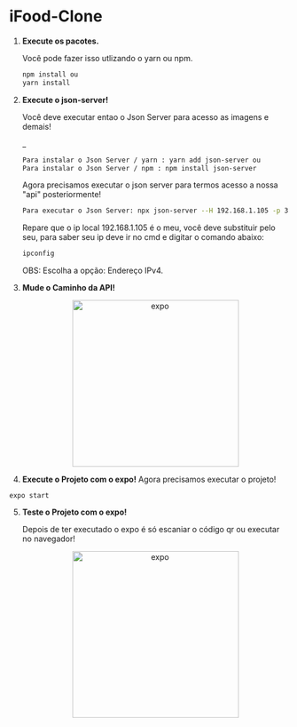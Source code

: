 # iFood-Clone

1.  **Execute os pacotes.**

    Você pode fazer isso utlizando o yarn ou npm.

    ```sh
    npm install ou
    yarn install
    ```

2.  **Execute o json-server!**

    Você deve executar entao o Json Server para acesso as imagens e demais!

    _
    ```sh
    Para instalar o Json Server / yarn : yarn add json-server ou
    Para instalar o Json Server / npm : npm install json-server
    ```
    Agora precisamos executar o json server para termos acesso a nossa "api" posteriormente!
    ```sh
    Para executar o Json Server: npx json-server --H 192.168.1.105 -p 3333 server.json
    ```
    Repare que o ip local 192.168.1.105 é o meu, você deve substituir pelo seu, para saber seu ip deve ir no cmd e digitar o comando abaixo:
     ```sh
    ipconfig
    ```
    OBS: Escolha a opção: Endereço IPv4.
    
 3.  **Mude o Caminho da API!**
    <p align="center">
      <img alt="expo" src="./assets/Screeshot_5.png" width="300" />
    </p>
   
  
    
 4.  **Execute o Projeto com o expo!**
    Agora precisamos executar o projeto!
    
 
    expo start

   
    
    
5.  **Teste o Projeto com o expo!**

    Depois de ter executado o expo é só escaniar o código qr ou executar no navegador! 
     <p align="center">
      <img alt="expo" src="https://user-images.githubusercontent.com/58527704/99565948-0c73e380-29ab-11eb-955b-533a8b4a35fe.PNG" width="300" />
    </p>

